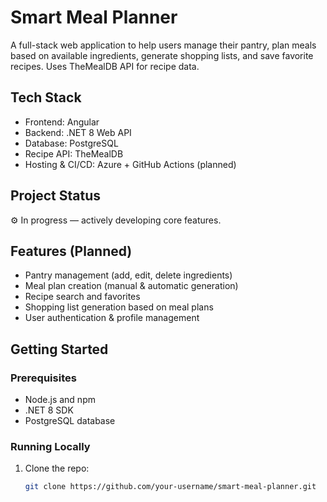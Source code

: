 # Smart Meal Planner

A full-stack web application to help users manage their pantry, plan meals based on available ingredients, generate shopping lists, and save favorite recipes. Uses TheMealDB API for recipe data.

## Tech Stack

- Frontend: Angular  
- Backend: .NET 8 Web API  
- Database: PostgreSQL  
- Recipe API: TheMealDB  
- Hosting & CI/CD: Azure + GitHub Actions (planned)

## Project Status

⚙️ In progress — actively developing core features.

## Features (Planned)

- Pantry management (add, edit, delete ingredients)  
- Meal plan creation (manual & automatic generation)  
- Recipe search and favorites  
- Shopping list generation based on meal plans  
- User authentication & profile management

## Getting Started

### Prerequisites

- Node.js and npm  
- .NET 8 SDK  
- PostgreSQL database

### Running Locally

1. Clone the repo:  
   ```bash
   git clone https://github.com/your-username/smart-meal-planner.git
